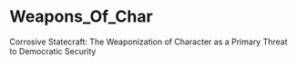 # Weapons_Of_Char
Corrosive Statecraft: The Weaponization of Character as a Primary Threat to Democratic Security
